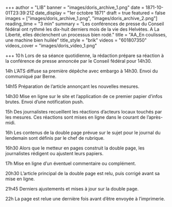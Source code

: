 +++
author = "LIB"
banner = "images/doris_archive_1.png"
date = 1871-10-01T23:39:21Z
date_display = "1er octobre 1871"
draft = true
featured = false
images = ["images/doris_archive_1.png", "images/doris_archive_2.png"]
reading_time = "3 min"
summary = "Les conférences de presse du Conseil fédéral ont rythmé les dix-huit derniers mois de la vie des Helvètes. A La Liberté, elles déclenchent un processus bien rodé."
title = "AA_En coulisses, une machine bien huilée"
title_style = "brik"
videos = "601807350"
videos_cover = "images/doris_video_1.png"

+++
10 h Lors de sa séance quotidienne, la rédaction prépare sa réaction à la conférence de presse annoncée par le Conseil fédéral pour 14h30.

14h L’ATS diffuse sa première dépêche avec embargo à 14h30. Envoi du communiqué par Berne.

14h15 Préparation de l’article annonçant les nouvelles mesures.

14h30 Mise en ligne sur le site et l’application de ce premier papier d’infos brutes. Envoi d’une notification push.

15h Des journalistes recueillent les réactions d’acteurs locaux touchés par les mesures. Ces réactions sont mises en ligne dans le courant de l’après-midi.

16h Les contenus de la double page prévue sur le sujet pour le journal du lendemain sont définis par le chef de rubrique.

16h30 Alors que le metteur en pages construit la double page, les journalistes rédigent ou ajustent leurs papiers.

17h Mise en ligne d’un éventuel commentaire ou complément.

20h30 L’article principal de la double page est relu, puis corrigé avant sa mise en ligne.

21h45 Derniers ajustements et mises à jour sur la double page.

22h La page est relue une dernière fois avant d’être envoyée à l’imprimerie.